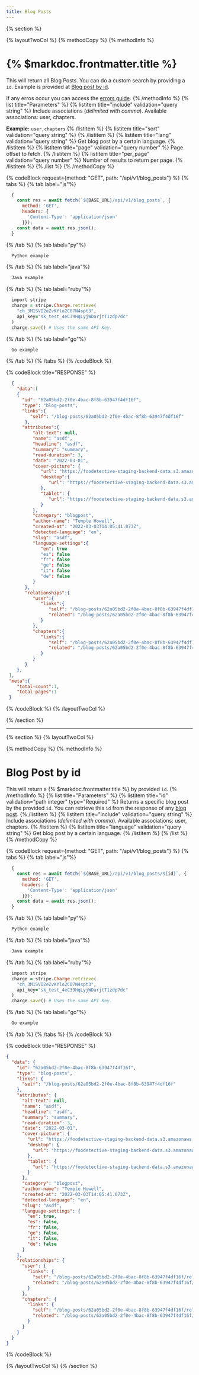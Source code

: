 ```yaml
---
title: Blog Posts
---
```

{% section %}

{% layoutTwoCol %}
{% methodCopy %}
{% methodInfo %}
  # {% $markdoc.frontmatter.title %}
  This will return all Blog Posts. You can do a custom search by providing a `id`. Example is provided at [Blog post by id](#blog-post-by-id). 
  
  If any erros occur you can access the [errors guide](/errors).
{% /methodInfo %}
{% list title="Parameters" %}
  {% listitem title="include" validation="query string" %}
  Include associations (*delimited with comma*). Available associations: user, chapters. 
  
  **Example:** `user,chapters`
  {% /listitem %}
  {% listitem title="sort" validation="query string" %}
  {% /listitem %}
  {% listitem title="lang" validation="query string" %}
  Get blog post by a certain language.
  {% /listitem %}
  {% listitem title="page" validation="query number" %}
  Page offset to fetch.
  {% /listitem %}
  {% listitem title="per_page" validation="query number" %}
  Number of results to return per page.
  {% /listitem %}
{% /list %}
{% /methodCopy %}

{% codeBlock request={method: "GET", path: "/api/v1/blog_posts"} %}
{% tabs %}
  {% tab label="js"%}
  ```js
    {
      const res = await fetch(`${BASE_URL}/api/v1/blog_posts`, {
        method: 'GET',
        headers: {
          'Content-Type': 'application/json'
        }});
      const data = await res.json();
    }
  ```
  {% /tab %}
  {% tab label="py"%}
  ```py
    Python example
  ```
  {% /tab %}
  {% tab label="java"%}
  ```java
    Java example
  ```
  {% /tab %}
  {% tab label="ruby"%}
  ```ruby
    import stripe
    charge = stripe.Charge.retrieve(
      "ch_3M1SVI2eZvKYlo2C07N4spt3",
      api_key="sk_test_4eC39HqLyjWDarjtT1zdp7dc"
    )
    charge.save() # Uses the same API Key.
  ```
  {% /tab %}
  {% tab label="go"%}
  ```go
    Go example
  ```
  {% /tab %}
{% /tabs %}
{% /codeBlock %}

{% codeBlock title="RESPONSE" %}
  ```json
    {
      "data":[
      {
        "id": "62a05bd2-2f0e-4bac-8f8b-63947f4df16f",
        "type": "blog-posts",
        "links":{
           "self": "/blog-posts/62a05bd2-2f0e-4bac-8f8b-63947f4df16f"
         },
        "attributes":{
            "alt-text": null,
            "name": "asdf",
            "headline": "asdf",
            "summary": "summary",
            "read-duration": 3,
            "date": "2022-03-01",
            "cover-picture": {
               "url": "https://foodetective-staging-backend-data.s3.amazonaws.com/uploads/blog_post/cover_picture/62a05bd2-2f0e-4bac-8f8b-63947f4df16f/8077896a-c988-4ed3-bf85-ff7ed48ff77d.png",
               "desktop":{
                  "url": "https://foodetective-staging-backend-data.s3.amazonaws.com/uploads/blog_post/cover_picture/62a05bd2-2f0e-4bac-8f8b-63947f4df16f/desktop_8077896a-c988-4ed3-bf85-ff7ed48ff77d.png"
               },
               "tablet": {
                  "url": "https://foodetective-staging-backend-data.s3.amazonaws.com/uploads/blog_post/cover_picture/62a05bd2-2f0e-4bac-8f8b-63947f4df16f/tablet_8077896a-c988-4ed3-bf85-ff7ed48ff77d.png"
               }
            },
            "category": "blogpost",
            "author-name": "Temple Howell",
            "created-at": "2022-03-03T14:05:41.073Z",
            "detected-language": "en",
            "slug": "asdf",
            "language-settings":{
               "en": true
               "es": false
               "fr": false
               "ge": false
               "it": false
               "de": false
            }
         },
         "relationships":{
            "user":{
               "links":{
                  "self": "/blog-posts/62a05bd2-2f0e-4bac-8f8b-63947f4df16f/relationships/user",
                  "related": "/blog-posts/62a05bd2-2f0e-4bac-8f8b-63947f4df16f/user"
               }
            },
            "chapters":{
               "links":{
                  "self": "/blog-posts/62a05bd2-2f0e-4bac-8f8b-63947f4df16f/relationships/chapters",
                  "related": "/blog-posts/62a05bd2-2f0e-4bac-8f8b-63947f4df16f/chapters"
               }
            }
         }
      },
   ],
   "meta":{
      "total-count":1,
      "total-pages":1
   }
  ```
{% /codeBlock %}
{% /layoutTwoCol %}

{% /section %}
- - -

{% section %}
{% layoutTwoCol %}

{% methodCopy %}
{% methodInfo %}
  # Blog Post by id
  This will return a {% $markdoc.frontmatter.title %} by provided `id`.
{% /methodInfo %}
{% list title="Parameters" %}
  {% listitem title="id" validation="path integer" type="Required" %}
  Returns a specific blog post by the provided `id`. You can retrieve this `id` from the response of any [blog post](#blog-posts).
  {% /listitem %}
  {% listitem title="include" validation="query string" %}
  Include associations (*delimited with comma*). Available associations: user, chapters.
  {% /listitem %}
  {% listitem title="language" validation="query string" %}
  Get blog post by a certain language.
  {% /listitem %}
{% /list %}
{% /methodCopy %}

{% codeBlock request={method: "GET", path: "/api/v1/blog_posts"} %}
{% tabs %}
  {% tab label="js"%}
  ```js
    {
      const res = await fetch(`${BASE_URL}/api/v1/blog_posts/${id}`, {
        method: 'GET',
        headers: {
          'Content-Type': 'application/json'
        }});
      const data = await res.json();
    }
  ```
  {% /tab %}
  {% tab label="py"%}
  ```py
    Python example
  ```
  {% /tab %}
  {% tab label="java"%}
  ```java
    Java example
  ```
  {% /tab %}
  {% tab label="ruby"%}
  ```ruby
    import stripe
    charge = stripe.Charge.retrieve(
      "ch_3M1SVI2eZvKYlo2C07N4spt3",
      api_key="sk_test_4eC39HqLyjWDarjtT1zdp7dc"
    )
    charge.save() # Uses the same API Key.
  ```
  {% /tab %}
  {% tab label="go"%}
  ```go
    Go example
  ```
  {% /tab %}
{% /tabs %}
{% /codeBlock %}

{% codeBlock title="RESPONSE" %}
  ```json
  {
    "data": {
      "id": "62a05bd2-2f0e-4bac-8f8b-63947f4df16f",
      "type": "blog-posts",
      "links": {
        "self": "/blog-posts/62a05bd2-2f0e-4bac-8f8b-63947f4df16f"
      },
      "attributes": {
        "alt-text": null,
        "name": "asdf",
        "headline": "asdf",
        "summary": "summary",
        "read-duration": 3,
        "date": "2022-03-01",
        "cover-picture": {
          "url": "https://foodetective-staging-backend-data.s3.amazonaws.com/uploads/blog_post/cover_picture/62a05bd2-2f0e-4bac-8f8b-63947f4df16f/8077896a-c988-4ed3-bf85-ff7ed48ff77d.png",
          "desktop": {
            "url": "https://foodetective-staging-backend-data.s3.amazonaws.com/uploads/blog_post/cover_picture/62a05bd2-2f0e-4bac-8f8b-63947f4df16f/desktop_8077896a-c988-4ed3-bf85-ff7ed48ff77d.png"
          },
          "tablet": {
            "url": "https://foodetective-staging-backend-data.s3.amazonaws.com/uploads/blog_post/cover_picture/62a05bd2-2f0e-4bac-8f8b-63947f4df16f/tablet_8077896a-c988-4ed3-bf85-ff7ed48ff77d.png"
          }
        },
        "category": "blogpost",
        "author-name": "Temple Howell",
        "created-at": "2022-03-03T14:05:41.073Z",
        "detected-language": "en",
        "slug": "asdf",
        "language-settings": {
          "en": true,
          "es": false,
          "fr": false,
          "ge": false,
          "it": false,
          "de": false
        }
      },
      "relationships": {
        "user": {
          "links": {
            "self": "/blog-posts/62a05bd2-2f0e-4bac-8f8b-63947f4df16f/relationships/user",
            "related": "/blog-posts/62a05bd2-2f0e-4bac-8f8b-63947f4df16f/user"
          }
        },
        "chapters": {
          "links": {
            "self": "/blog-posts/62a05bd2-2f0e-4bac-8f8b-63947f4df16f/relationships/chapters",
            "related": "/blog-posts/62a05bd2-2f0e-4bac-8f8b-63947f4df16f/chapters"
          }
        }
      }
    }
  }
  ```
{% /codeBlock %}

{% /layoutTwoCol %}
{% /section %}